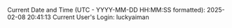 Current Date and Time (UTC - YYYY-MM-DD HH:MM:SS formatted): 2025-02-08 20:41:13
Current User's Login: luckyaiman
